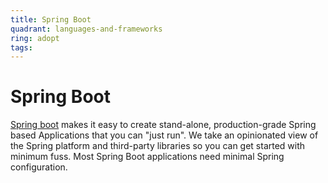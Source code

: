 ```yaml
---
title: Spring Boot
quadrant: languages-and-frameworks
ring: adopt
tags:
---
```


# Spring Boot

<a href="https://spring.io/projects/spring-boot" target="_blank">Spring boot</a> makes it easy to create stand-alone, production-grade Spring based Applications that you can "just run".
We take an opinionated view of the Spring platform and third-party libraries so you can get started with minimum fuss. Most Spring Boot applications need minimal Spring configuration.
